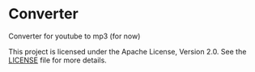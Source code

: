 # Converter
 Converter for youtube to mp3 (for now)

This project is licensed under the Apache License, Version 2.0. See the [LICENSE](./LICENSE) file for more details.